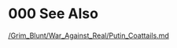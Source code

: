 # 000 See Also

[/Grim_Blunt/War_Against_Real/Putin_Coattails.md](/Grim_Blunt/War_Against_Real/Putin_Coattails.md)

